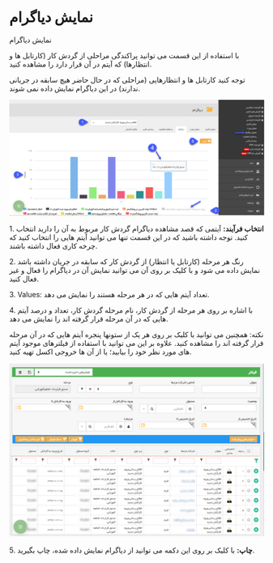# نمایش دیاگرام    

نمایش دیاگرام

با استفاده از این قسمت می توانید پراکندگی مراحلی از گردش کار (کارتابل ها و انتظارها) که آیتم در آن قرار دارد را مشاهده کنید.

توجه کنید کارتابل ها و انتظارهایی (مراحلی که در حال حاضر هیچ سابقه در جریانی ندارند) در این دیاگرام نمایش داده نمی شوند.

![](Diagramview/Diagramview1.png)

1\. **انتخاب فرآیند:** آیتمی که قصد مشاهده دیاگرام گردش کار مربوط به آن را دارید انتخاب کنید. توجه داشته باشید که در این قسمت تنها می توانید آیتم هایی را انتخاب کنید که چرخه کاری فعال داشته باشند.

2\. رنگ هر مرحله (کارتابل یا انتظار) از گردش کار که سابقه در جریان داشته باشد نمایش داده می شود و با کلیک بر روی آن می توانید نمایش آن در دیاگرام را فعال و غیر فعال کنید.

3\. Values: تعداد آیتم هایی که در هر مرحله هستند را نمایش می دهد.

4\. با اشاره بر روی هر مرحله از گردش کار، نام مرحله گردش کار، تعداد و درصد آیتم هایی که در آن مرحله قرار گرفته اند را نمایش می دهد.

نکته: همچنین می توانید با کلیک بر روی هر یک از ستونها پنجره آیتم هایی که در آن مرحله قرار گرفته اند را مشاهده کنید. علاوه بر این می توانید با استفاده از فیلترهای موجود آیتم های مورد نظر خود را بیابید؛ یا از آن ها خروجی اکسل تهیه کنید.

![](Diagramview/Diagramview2.png) 

5\. **چاپ:** با کلیک بر روی این دکمه می توانید از دیاگرام نمایش داده شده، چاپ بگیرید.